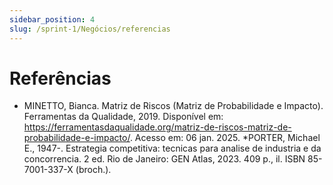 ```yaml
---
sidebar_position: 4
slug: /sprint-1/Negócios/referencias
---
```

# Referências

* MINETTO, Bianca. Matriz de Riscos (Matriz de Probabilidade e Impacto). Ferramentas da Qualidade, 2019. Disponível em: https://ferramentasdaqualidade.org/matriz-de-riscos-matriz-de-probabilidade-e-impacto/. Acesso em: 06 jan. 2025.
*PORTER, Michael E., 1947-. Estrategia competitiva: tecnicas para analise de industria e da concorrencia. 2 ed. Rio de Janeiro: GEN Atlas, 2023. 409 p., il. ISBN 85-7001-337-X (broch.).